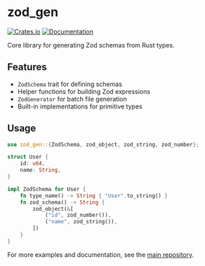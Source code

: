 # zod_gen

[![Crates.io](https://img.shields.io/crates/v/zod_gen.svg)](https://crates.io/crates/zod_gen)
[![Documentation](https://docs.rs/zod_gen/badge.svg)](https://docs.rs/zod_gen)

Core library for generating Zod schemas from Rust types.

## Features

- `ZodSchema` trait for defining schemas
- Helper functions for building Zod expressions  
- `ZodGenerator` for batch file generation
- Built-in implementations for primitive types

## Usage

```rust
use zod_gen::{ZodSchema, zod_object, zod_string, zod_number};

struct User {
    id: u64,
    name: String,
}

impl ZodSchema for User {
    fn type_name() -> String { "User".to_string() }
    fn zod_schema() -> String {
        zod_object(&[
            ("id", zod_number()),
            ("name", zod_string()),
        ])
    }
}
```

For more examples and documentation, see the [main repository](https://github.com/cimatic/zod_gen).